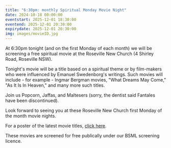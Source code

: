 ```yaml
---
title: "6:30pm: monthly Spiritual Monday Movie Night"
date: 2024-10-18 00:00:00
eventstart: 2025-12-01 18:30:00
eventend: 2025-12-01 20:30:00
expirydate: 2025-12-01 20:30:00
img: images/movieID.jpg
---
```


At 6:30pm tonight (and on the first Monday of each month) we will be screening a free spiritual movie at the Roseville New Church (4 Shirley Road, Roseville NSW).

Tonight's movie will be a title based on a spiritual theme or by film-makers who were influenced by Emanuel Swedenborg's writings.
Such movies will include - for example - Ingmar Bergman movies, "What Dreams May Come," "As It Is In Heaven," and many more such titles.

Join us Popcorn, Jaffas, and Maltesers (sorry, the dentist said Fantales have been discontinued).

Look forward to seeing you at these Roseville New Church first Monday of the month movie nights.

For a poster of the latest movie titles, [click here](https://static.swedenborg.com.au/pdf/fliers/SpiritualMovieNightsPoster.pdf).

These movies are screened for free publically under our BSML screening licence.
